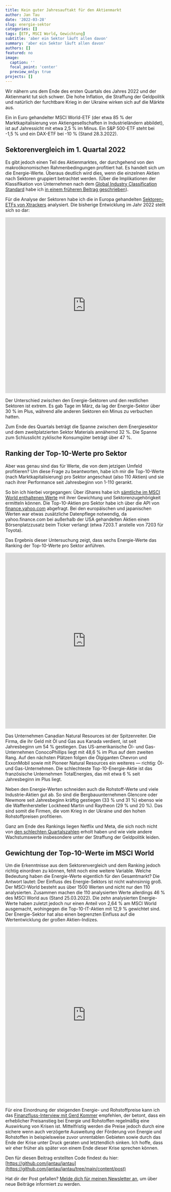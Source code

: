 ```yaml
---
title: Kein guter Jahresauftakt für den Aktienmarkt
author: Jan Tau
date: '2022-03-28'
slug: energie-sektor
categories: []
tags: [ETF, MSCI World, Gewichtung]
subtitle: 'aber ein Sektor läuft allen davon'
summary: 'aber ein Sektor läuft allen davon'
authors: []
featured: no
image:
  caption: ''
  focal_point: 'center'
  preview_only: true
projects: []
---
```

Wir nähern uns dem Ende des ersten Quartals des Jahres 2022 und der Aktienmarkt tut sich schwer. Die hohe Inflation, die Straffung der Geldpolitik und natürlich der furchtbare Krieg in der Ukraine wirken sich auf die Märkte aus.

Ein in Euro gehandelter MSCI World-ETF (der etwa 85 % der Marktkapitalisierung von Aktiengesellschaften in Industrieländern abbildet), ist auf Jahressicht mit 
etwa 2,5 % im Minus. Ein S&P 500-ETF steht bei -1,5 % und ein DAX-ETF bei -10 % (Stand 28.3.2022). 

## Sektorenvergleich im 1. Quartal 2022

Es gibt jedoch einen Teil des Aktienmarktes, der durchgehend von den makroökonomischen Rahmenbedingungen profitiert hat. Es handelt sich um die Energie-Werte. Überaus deutlich wird dies, wenn die einzelnen Aktien nach Sektoren gruppiert betrachtet werden. (Über die Implikationen der Klassifikation von Unternehmen nach dem [Global Industry Classification Standard](https://www.msci.com/our-solutions/indexes/gics) habe ich [in einem früheren Beitrag geschrieben](/post/gewichtung/)).

Für die Analyse der Sektoren habe ich die in Europa gehandelten [Sektoren-ETFs von Xtrackers](https://etf.dws.com/de-de/produktfinder/?searchterm=MSCI+World&Asset%20Class%20Calculated=Aktien&Region%20Calculated=Sektor) analysiert. Die bisherige Entwicklung im Jahr 2022 stellt sich so dar:

<iframe height="550" width="100%" frameborder="no" src="https://jantau.github.io/highchart/sector_etfs.html"> </iframe>

Der Unterschied zwischen den Energie-Sektoren und den restlichen Sektoren ist extrem. Es gab Tage im März, da lag der Energie-Sektor über 30 % im Plus, während alle anderen Sektoren ein Minus zu verbuchen hatten. 

Zum Ende des Quartals beträgt die Spanne zwischen dem Energiesektor und dem zweitplatzierten Sektor Materials annähernd 32 %. Die Spanne zum Schlusslicht zyklische Konsumgüter beträgt über 47 %.

## Ranking der Top-10-Werte pro Sektor

Aber was genau sind das für Werte, die von dem jetzigen Umfeld profitieren? Um diese Frage zu beantworten, habe ich mir die Top-10-Werte (nach Marktkapitalisierung) pro Sektor angeschaut (also 110 Aktien) und sie nach ihrer Performance seit Jahresbeginn von 1-110 gerankt. 

So bin ich hierbei vorgegangen: Über iShares habe ich [sämtliche im MSCI World enthaltenen Werte](https://www.ishares.com/de/privatanleger/de/produkte/251882/ishares-msci-world-ucits-etf-acc-fund/1478358465952) mit ihrer Gewichtung und Sektorenzugehörigkeit ermitteln können. Die Top-10-Aktien pro Sektor habe ich über die API von [finance.yahoo.com](https://finance.yahoo.com) abgefragt. Bei den europäischen und japanischen Werten war etwas zusätzliche Datenpflege notwendig, da yahoo.finance.com bei außerhalb der USA gehandelten Aktien einen Börsenplatzzusatz beim Ticker verlangt (etwa 7203.T anstelle von 7203 für Toyota).  

Das Ergebnis dieser Untersuchung zeigt, dass sechs Energie-Werte das Ranking der Top-10-Werte pro Sektor anführen.

<iframe height="550" width="100%" frameborder="no" src="https://jantau.github.io/highchart/single_stocks.html"> </iframe>

Das Unternehmen Canadian Natural Resources ist der Spitzenreiter. Die Firma, die ihr Geld mit Öl und Gas aus Kanada verdient, ist seit Jahresbeginn um 54 % gestiegen. Das US-amerikanische Öl- und Gas-Unternehmen ConocoPhillips liegt mit 48,6 % im Plus auf dem zweiten Rang. Auf den nächsten Plätzen folgen die Ölgiganten Chevron und ExxonMobil sowie mit Pioneer Natural Resources ein weiteres — richtig: Öl- und Gas-Unternehmen. Die schlechteste Top-10-Energie-Aktie ist das französische Unternehmen TotalEnergies, das mit etwa 6 % seit Jahresbeginn im Plus liegt.

Neben den Energie-Werten schneiden auch die Rohstoff-Werte und viele Industrie-Aktien gut ab. So sind die Bergbauunternehmen Glencore oder Newmore seit Jahresbeginn kräftig gestiegen (33 % und 31 %) ebenso wie die Waffenhersteller Lockheed Martin und Raytheon (29 % und 20 %). Das sind somit die Firmen, die vom Krieg in der Ukraine und den hohen Rohstoffpreisen profitieren.

Ganz am Ende des Rankings liegen Netflix und Meta, die sich noch nicht von [den schlechten Quartalszahlen](/post/faang-quarterly-reports/) erholt haben und wie viele andere Wachstumswerte insbesondere unter der Straffung der Geldpolitik leiden.

## Gewichtung der Top-10-Werte im MSCI World

Um die Erkenntnisse aus dem Sektorenvergleich und dem Ranking jedoch richtig einordnen zu können, fehlt noch eine weitere Variable. Welche Bedeutung haben die Energie-Werte eigentlich für den Gesamtmarkt? Die Antwort lautet: Der Einfluss des Energie-Sektors ist nicht wahnsinnig groß. Der MSCI-World besteht aus über 1500 Werten und nicht nur den 110 analysierten. Zusammen machen die 110 analysierten Werte allerdings 46 % des MSCI World aus (Stand 25.03.2022). Die zehn analysierten Energie-Werte haben zuletzt jedoch nur einen Anteil von 2,64 % am MSCI World ausgemacht, wohingegen die Top-10-IT-Aktien mit 12,9 % gewichtet sind. Der Energie-Sektor hat also einen begrenzten Einfluss auf die Wertentwicklung der großen Aktien-Indizes. 

<iframe height="550" width="100%" frameborder="no" src="https://jantau.github.io/highchart/sector_weight.html"> </iframe>

Für eine Einordnung der steigenden Energie- und Rohstoffpreise kann ich das [Finanzfluss-Interview mit Gerd Kommer](https://www.youtube.com/watch?v=V_CD8O3nXhg&t=382s) empfehlen, der betont, dass ein erheblicher Preisanstieg bei Energie und Rohstoffen regelmäßig eine Auswirkung von Krisen ist. Mittelfristig werden die Preise jedoch durch eine sichere wenn auch verzögerte Ausweitung der Förderung von Energie und Rohstoffen in beispielsweise zuvor unrentablen Gebieten sowie durch das Ende der Krise unter Druck geraten und letztendlich sinken. Ich hoffe, dass wir eher früher als später von einem Ende dieser Krise sprechen können.

Den für diesen Beitrag erstellten Code findest du hier: [https://github.com/jantau/jantau](https://github.com/jantau/jantau/tree/main/content/post)

Hat dir der Post gefallen? [Melde dich für meinen Newsletter an](https://tinyletter.com/jantau), um über neue Beiträge informiert zu werden.
